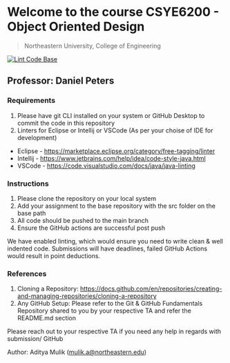 # Welcome to the course CSYE6200 - Object Oriented Design
> Northeastern University, College of Engineering

[![Lint Code Base](https://github.com/CSYE6200-Object-Oriented-Design/Object-Oriented-Design-Template-Repository/actions/workflows/super-linter.yml/badge.svg)](https://github.com/CSYE6200-Object-Oriented-Design/Object-Oriented-Design-Template-Repository/actions/workflows/super-linter.yml)


## Professor: Daniel Peters

### Requirements
1. Please have git CLI installed on your system or GitHub Desktop to commit the code in this repository
2. Linters for Eclipse or Intellij or VSCode (As per your choise of IDE for development)
- Eclipse - <https://marketplace.eclipse.org/category/free-tagging/linter>
- Intellij - <https://www.jetbrains.com/help/idea/code-style-java.html>
- VSCode - <https://code.visualstudio.com/docs/java/java-linting>

### Instructions
1. Please clone the repository on your local system
2. Add your assignment to the base repository with the src folder on the base path
4. All code should be pushed to the main branch
3. Ensure the GitHub actions are successful post push

We have enabled linting, which would ensure you need to write clean & well indented code.
Submissions will have deadlines, failed GitHub Actions would result in point deductions.

### References
1. Cloning a Repository: <https://docs.github.com/en/repositories/creating-and-managing-repositories/cloning-a-repository>
2. Any GitHub Setup: Please refer to the Git & GitHub Fundamentals Repository shared to you by your respective TA and refer the README.md section

Please reach out to your respective TA if you need any help in regards with submission/ GitHub

Author: Aditya Mulik (mulik.a@northeastern.edu)

